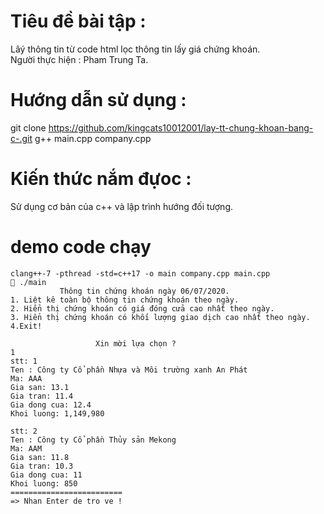 # Tiêu đề bài tập :
Lâý thông tin từ code html lọc thông tin lấy giá chứng khoán. <br>
Người thực hiện : Pham Trung Ta.

# Hướng dẫn sử dụng :
git clone https://github.com/kingcats10012001/lay-tt-chung-khoan-bang-c-.git
g++ main.cpp company.cpp
# Kiến thức nắm đựoc :
Sử dụng cơ bản của c++ và lập trình hướng đối tượng.
# demo code chạy

 ```
 clang++-7 -pthread -std=c++17 -o main company.cpp main.cpp
 ./main
            Thông tin chứng khoán ngày 06/07/2020.
1. Liệt kê toàn bộ thông tin chứng khoán theo ngày.
2. Hiển thị chứng khoán có giá đóng cửa cao nhất theo ngày.
3. Hiển thị chứng khoán có khối lượng giao dịch cao nhất theo ngày.
4.Exit! 

                    Xin mời lựa chọn ?         
1
stt: 1
Ten : Công ty Cổ phần Nhựa và Môi trường xanh An Phát
Ma: AAA
Gia san: 13.1
Gia tran: 11.4
Gia dong cua: 12.4
Khoi luong: 1,149,980

stt: 2
Ten : Công ty Cổ phần Thủy sản Mekong
Ma: AAM
Gia san: 11.8
Gia tran: 10.3
Gia dong cua: 11
Khoi luong: 850
=========================
=> Nhan Enter de tro ve !
```
